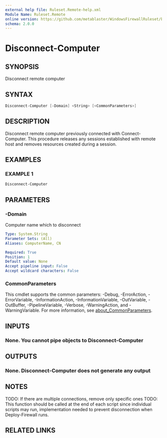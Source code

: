 ```yaml
---
external help file: Ruleset.Remote-help.xml
Module Name: Ruleset.Remote
online version: https://github.com/metablaster/WindowsFirewallRuleset/blob/master/Modules/Ruleset.Remote/Help/en-US/Disconnect-Computer.md
schema: 2.0.0
---
```


# Disconnect-Computer

## SYNOPSIS

Disconnect remote computer

## SYNTAX

```powershell
Disconnect-Computer [-Domain] <String> [<CommonParameters>]
```

## DESCRIPTION

Disconnect remote computer previously connected with Connect-Computer.
This procedure releases any sessions established with remote host and
removes resources created during a session.

## EXAMPLES

### EXAMPLE 1

```powershell
Disconnect-Computer
```

## PARAMETERS

### -Domain

Computer name which to disconnect

```yaml
Type: System.String
Parameter Sets: (All)
Aliases: ComputerName, CN

Required: True
Position: 1
Default value: None
Accept pipeline input: False
Accept wildcard characters: False
```

### CommonParameters

This cmdlet supports the common parameters: -Debug, -ErrorAction, -ErrorVariable, -InformationAction, -InformationVariable, -OutVariable, -OutBuffer, -PipelineVariable, -Verbose, -WarningAction, and -WarningVariable. For more information, see [about_CommonParameters](http://go.microsoft.com/fwlink/?LinkID=113216).

## INPUTS

### None. You cannot pipe objects to Disconnect-Computer

## OUTPUTS

### None. Disconnect-Computer does not generate any output

## NOTES

TODO: If there are multiple connections, remove only specific ones
TODO: This function should be called at the end of each script since individual scripts may run,
implementation needed to prevent disconnection when Deploy-Firewall runs.

## RELATED LINKS
